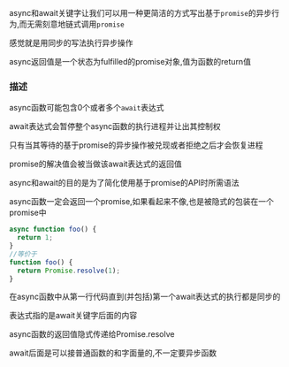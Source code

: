 async和await关键字让我们可以用一种更简洁的方式写出基于`promise`的异步行为,而无需刻意地链式调用`promise`

感觉就是用同步的写法执行异步操作

async返回值是一个状态为fulfilled的promise对象,值为函数的return值

### 描述

async函数可能包含0个或者多个`await`表达式

await表达式会暂停整个async函数的执行进程并让出其控制权

只有当其等待的基于promise的异步操作被兑现或者拒绝之后才会恢复进程

promise的解决值会被当做该await表达式的返回值

async和await的目的是为了简化使用基于promise的API时所需语法

async函数一定会返回一个promise,如果看起来不像,也是被隐式的包装在一个promise中

```js
async function foo() {
  return 1;
}
//等价于
function foo() {
  return Promise.resolve(1);
}
```

在async函数中从第一行代码直到(并包括)第一个await表达式的执行都是同步的

表达式指的是await关键字后面的内容

async函数的返回值隐式传递给Promise.resolve

await后面是可以接普通函数的和字面量的,不一定要异步函数













